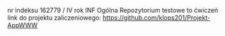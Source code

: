 nr indeksu 162779 / IV rok INF Ogólna 
Repozytorium testowe to ćwiczeń<br>
link do projektu zaliczeniowego: https://github.com/klops201/Projekt-AppWWW

